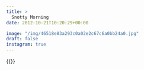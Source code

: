 ```yaml
---
title: >
  Snotty Morning
date: 2012-10-21T10:20:29+00:00

image: "/img/46518e83a293c0a02e2c67c6a0bb24a0.jpg"
draft: false
instagram: true
---
```


{{<photo src="/img/46518e83a293c0a02e2c67c6a0bb24a0.jpg">}}

